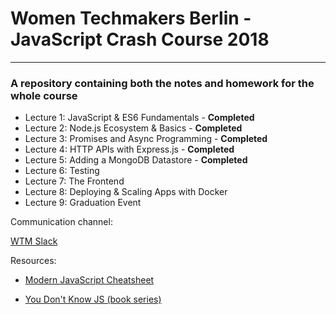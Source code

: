 # Women Techmakers Berlin - JavaScript Crash Course 2018
----
### A repository containing both the notes and homework for the whole course

* Lecture 1: JavaScript & ES6 Fundamentals - **Completed**
* Lecture 2: Node.js Ecosystem & Basics - **Completed**
* Lecture 3: Promises and Async Programming - **Completed**
* Lecture 4: HTTP APIs with Express.js  - **Completed**
* Lecture 5: Adding a MongoDB Datastore  - **Completed**
* Lecture 6: Testing
* Lecture 7: The Frontend
* Lecture 8: Deploying & Scaling Apps with Docker
* Lecture 9: Graduation Event

Communication channel:

[WTM Slack](https://womentechmakersberlin.slack.com/)


Resources:

* [Modern JavaScript Cheatsheet](https://github.com/mbeaudru/modern-js-cheatsheet#modern-javascript-cheatsheet)

* [You Don't Know JS (book series)](https://github.com/getify/You-Dont-Know-JS)
